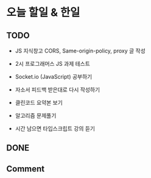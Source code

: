 # 오늘 할일 & 한일

## TODO

- JS 지식창고 CORS, Same-origin-policy, proxy 글 작성

- 2시 프로그래머스 JS 과제 테스트

- Socket.io (JavaScript) 공부하기

- 자소서 피드백 받은대로 다시 작성하기

- 클린코드 요약본 보기

- 알고리즘 문제풀기

- 시간 남으면 타입스크립트 강의 듣기

## DONE

## Comment
